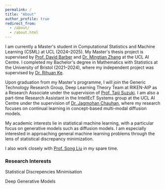 ```yaml
---
permalink: /
title: "About"
author_profile: true
redirect_from: 
  - /about/
  - /about.html
---
```


I am currently a Master's student in Computational Statistics and Machine Learning (CSML) at UCL (2024–2025). My Master's thesis project is supervised by [Prof. David Barber](http://web4.cs.ucl.ac.uk/staff/D.Barber/pmwiki/pmwiki.php) and [Dr. Mingtian Zhang](https://mingtian.ai/) at the UCL AI Centre. I completed my Bachelor's degree in Mathematics with Statistics at the University of Bristol (2021–2024), where my independent project was supervised by [Dr. Rihuan Ke](https://www.bristol.ac.uk/people/person/Rihuan-Ke-1e1de8f2-07dc-490c-8323-e6696261a710/).  

Upon graduation from my Master's programme, I will join the Generic Technology Research Group, Deep Learning Theory Team at RIKEN-AIP as a Research Associate under the supervision of [Prof. Taiji Suzuki](https://ibis.t.u-tokyo.ac.jp/suzuki/). I am also a part-time Research Assistant in the IntellEcT Systems group at the UCL AI Centre under the supervision of [Dr. Jagmohan Chauhan](https://sites.google.com/view/jagmohan-chauhan), where my research focuses on continual learning in concept-based multi-modal diffusion models.  

My academic interests lie in statistical machine learning, with a particular focus on generative models such as diffusion models. I am especially interested in approaching general machine learning problems through the lens of statistical discrepancy minimization.  

I also work closely with [Prof. Song Liu](https://allmodelsarewrong.net) in my spare time.

### Research Interests
Statistical Discrepencies Minimisation

Deep Generative Models


